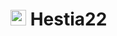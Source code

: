 # <img src="https://github.com/Dinoy-Raj/Hestia22/blob/main/assets/logo/hestia%20logo22%20white%20logo%20only.png" width="25px"> Hestia22

